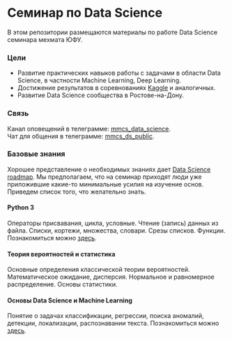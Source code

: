 # Семинар по Data Science

В этом репозитории размещаются материалы по работе Data Science семинара мехмата ЮФУ.

### Цели
* Развитие практических навыков работы с задачами в области Data Science, в частности Machine Learning, Deep Learning.
* Достижение результатов в соревнованиях [Kaggle](https://www.kaggle.com/) и аналогичных. 
* Развитие Data Science сообщества в Ростове-на-Дону.

### Связь 
Канал оповещений в телеграмме: [mmcs_data_science](https://t.me/mmcs_data_sience).  
Чат для общения в телеграмме: [mmcs_ds_public](https://t.me/joinchat/B2elew6xGMa_pMFwyeCgPw).

### Базовые знания
Хорошее представление о необходимых знаниях дает [Data Science roadmap](https://goo.gl/RB1h3h). Мы предполагаем, что на семинар приходят люди уже приложившие какие-то минимальные усилия на изучение основ. Приведем список того, что желательно знать.

#### Python 3
Операторы присвавания, цикла, условные. Чтение (запись) данных из файла. Списки, кортежи, множества, словари. Срезы списков. Функции. Познакомиться можно [здесь](https://pythonworld.ru/samouchitel-python).

#### Теория вероятностей и статистика
Основные определения классической теории вероятностей. Математическое ожидание, дисперсия. Нормальное и равномерное распределение. Основы статистики.

#### Основы Data Science и Machine Learning
Понятие о задачах классификации, регрессии, поиска аномалий, детекции, локализации, распознавании текста.
Познакомиться можно [здесь](http://machinelearning.ru/).

 
